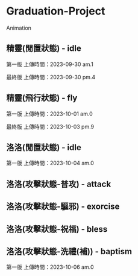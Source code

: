 # Graduation-Project
Animation

## 精靈(閒置狀態) - idle
第一版
上傳時間：2023-09-30 am.1

最終版
上傳時間：2023-09-30 pm.4

## 精靈(飛行狀態) - fly
第一版
上傳時間：2023-10-01 am.0

最終版
上傳時間：2023-10-03 pm.9

## 洛洛(閒置狀態) - idle
第一版
上傳時間：2023-10-04 am.0

## 洛洛(攻擊狀態-普攻) - attack

## 洛洛(攻擊狀態-驅邪) - exorcise

## 洛洛(攻擊狀態-祝福) - bless

## 洛洛(攻擊狀態-洗禮(補)) - baptism
第一版
上傳時間：2023-10-06 am.0